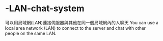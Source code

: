 # -LAN-chat-system
可以用局域網(LAN)連接伺服器與其他在同一個局域網內的人聊天
You can use a local area network (LAN) to connect to the server and chat with other people on the same LAN.
